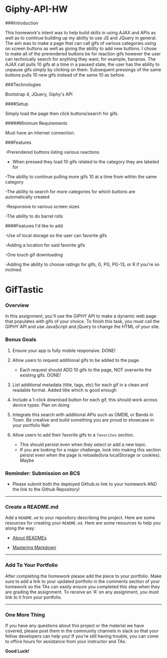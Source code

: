 # Giphy-API-HW

###Introduction

This homework's intent was to help build skills in using AJAX and APIs as well as to continue building up my ability to use JS and JQuery in general. The aim was to make a page that can call gifs of various categories using on screen buttons as well as giving the ability to add new buttons. I chose to make all of the prerendered buttons be for reaction gifs however the user can technically search for anything they want, for example, bananas. The AJAX call pulls 10 gifs at a time in a paused state, the user has the ability to unpause gifs simply by clicking on them. Subsequent pressings of the same buttons pulls 10 new gifs instead of the same 10 as before.


###Technologies

Bootstrap 4, JQuery, Giphy's API

####Setup

Simply load the page then click buttons/search for gifs.

#####Minimum Requirements

Must have an internet connection.

###Features

-Prerendered buttons listing various reactions
  - When pressed they load 10 gifs related to the category they are    labeled for

-The ability to continue pulling more gifs 10 at a time from within  the same category

-The ability to search for more categories for which buttons are    automatically created

-Responsive to various screen sizes

-The ability to do barrel rolls

####Features I'd like to add

-Use of local storage so the user can favorite gifs

-Adding a location for said favorite gifs

-One touch gif downloading

-Adding the ability to choose ratings for gifs, G, PG, PG-13, or R if you're so inclined



# GifTastic

### Overview

In this assignment, you'll use the GIPHY API to make a dynamic web page that populates with gifs of your choice. To finish this task, you must call the GIPHY API and use JavaScript and jQuery to change the HTML of your site.


### Bonus Goals

1. Ensure your app is fully mobile responsive.
    DONE!
2. Allow users to request additional gifs to be added to the page.
   * Each request should ADD 10 gifs to the page, NOT overwrite the existing gifs.
    DONE!

3. List additional metadata (title, tags, etc) for each gif in a clean and readable format.
    Added title which is good enough

4. Include a 1-click download button for each gif, this should work across device types.
    Plan on doing

5. Integrate this search with additional APIs such as OMDB, or Bands in Town. Be creative and build something you are proud to showcase in your portfolio
    Nah
6. Allow users to add their favorite gifs to a `favorites` section.
   * This should persist even when they select or add a new topic.
   * If you are looking for a major challenge, look into making this section persist even when the page is reloaded(via localStorage or cookies).
    Maybe
### Reminder: Submission on BCS

* Please submit both the deployed Github.io link to your homework AND the link to the Github Repository!

- - -

### Create a README.md

Add a `README.md` to your repository describing the project. Here are some resources for creating your `README.md`. Here are some resources to help you along the way:

* [About READMEs](https://help.github.com/articles/about-readmes/)

* [Mastering Markdown](https://guides.github.com/features/mastering-markdown/)

- - -

### Add To Your Portfolio

After completing the homework please add the piece to your portfolio. Make sure to add a link to your updated portfolio in the comments section of your homework so the TAs can easily ensure you completed this step when they are grading the assignment. To receive an 'A' on any assignment, you must link to it from your portfolio.

- - -

### One More Thing

If you have any questions about this project or the material we have covered, please post them in the community channels in slack so that your fellow developers can help you! If you're still having trouble, you can come to office hours for assistance from your instructor and TAs.

**Good Luck!**
